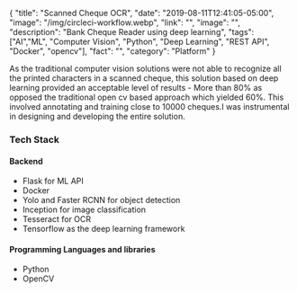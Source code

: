 {
"title": "Scanned Cheque OCR",
"date": "2019-08-11T12:41:05-05:00",
"image": "/img/circleci-workflow.webp",
"link": "",
"image": "",
"description": "Bank Cheque Reader using deep learning",
"tags": ["AI","ML", "Computer Vision", "Python", "Deep Learning", "REST API", "Docker", "opencv"],
"fact": "",
"category": "Platform"
}

As the traditional computer vision solutions were not able to recognize all the printed characters in a scanned cheque, this solution based on deep learning provided an acceptable level of results - More than 80% as opposed the traditional open cv based approach which yielded 60%. This involved annotating and training close to 10000 cheques.I was instrumental in designing and developing the entire solution.

### Tech Stack

#### Backend

- Flask for ML API
- Docker
- Yolo and Faster RCNN for object detection
- Inception for image classification
- Tesseract for OCR
- Tensorflow as the deep learning framework
#### Programming Languages and libraries

- Python
- OpenCV
